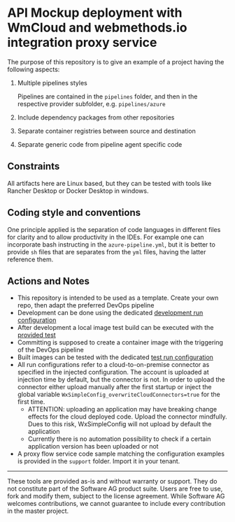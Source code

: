# API Mockup deployment with WmCloud and webmethods.io integration proxy service

The purpose of this repository is to give an example of a project having the following aspects:

1. Multiple pipelines styles

   Pipelines are contained in the `pipelines` folder, and then in the respective provider subfolder, e.g. `pipelines/azure`

2. Include dependency packages from other repositories
3. Separate container registries between source and destination
4. Separate generic code from pipeline agent specific code

## Constraints

All artifacts here are Linux based, but they can be tested with tools like Rancher Desktop or Docker Desktop in windows.

## Coding style and conventions

One principle applied is the separation of code languages in different files for clarity and to allow productivity in the IDEs. For example one can incorporate bash instructing in the `azure-pipeline.yml`, but it is better to provide `sh` files that are separates from the `yml` files, having the latter reference them.

## Actions and Notes

- This repository is intended to be used as a template. Create your own repo, then adapt the preferred DevOps pipeline
- Development can be done using the dedicated [development run configuration](./run-configurations/api-mock-wm-cloud-dev01/)
- After development a local image test build can be executed with the [provided test](./test/bind-build-windows)
- Committing is supposed to create a container image with the triggering of the DevOps pipeline
- Built images can be tested with the dedicated [test run configuration](./run-configurations/api-mock-wm-cloud-test01/)
- All run configurations refer to a cloud-to-on-premise connector as specified in the injected configuration. The account is uploaded at injection time by default, but the connector is not. In order to upload the connector either upload manually after the first startup or inject the global variable `WxSimpleConfig_overwriteCloudConnectors=true` for the first time.
  - ATTENTION: uploading an application may have breaking change effects for the cloud deployed code. Upload the connector mindfully. Dues to this risk, WxSimpleConfig will not upload by default the application
  - Currently there is no automation possibility to check if a certain application version has been uploaded or not
- A proxy flow service code sample matching the configuration examples is provided in the `support` folder. Import it in your tenant.

______________________
These tools are provided as-is and without warranty or support. They do not constitute part of the Software AG product suite. Users are free to use, fork and modify them, subject to the license agreement. While Software AG welcomes contributions, we cannot guarantee to include every contribution in the master project.	
